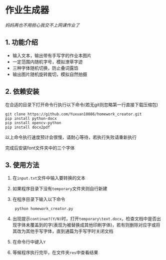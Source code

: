 # 作业生成器

*妈妈再也不用担心我交不上网课作业了*

## **1. 功能介绍**

  - 输入文本，输出带有手写字的作业本图片
  - 一定范围内随机字号，模拟潦草字迹
  - 三种字体随机切换，防止叠词露馅
  - 输出图片随机旋转裁切，模拟自然拍摄

## **2. 依赖安装**

在合适的目录下打开命令行执行以下命令(若无git则忽略第一行直接下载压缩包)

    git clone https://github.com/Yuxuan10086/homework_creator.git
    pip install python-docx
    pip install opencv-python
    pip install docx2pdf

以上命令执行速度预计会很慢，请耐心等待，若执行失败请重新执行

完成后安装font文件夹中的三个字体

## **3. 使用方法**

1. 在`input.txt`文件中输入要转换的文本
1. 如果程序目录下没有`temporary`文件夹则自行新建
1. 在程序目录下输入以下命令

        python homework_creator.py

1. 出现提示`continue?(Y/N)`时，打开`temporary\text.docx`，检查文档中是否出现字体未覆盖到的字(表现为被替换成其他印刷字体)，若有则删除对应字或将其改为其他手写字体，直到通篇为手写字时关闭文档
2. 在命令行中键入`Y`
3. 等候程序执行完毕，在文件夹`res`中查看结果